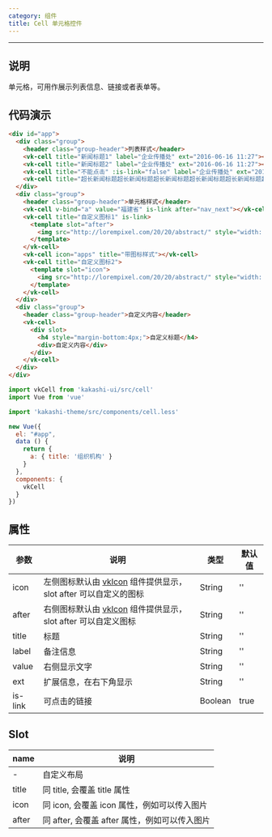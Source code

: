 ```yaml
---
category: 组件
title: Cell 单元格控件
---
```

---

## 说明

单元格，可用作展示列表信息、链接或者表单等。

## 代码演示

```html
<div id="app">
  <div class="group">
    <header class="group-header">列表样式</header>
    <vk-cell title="新闻标题1" label="企业传播处" ext="2016-06-16 11:27"></vk-cell>
    <vk-cell title="新闻标题2" label="企业传播处" ext="2016-06-16 11:27"></vk-cell>
    <vk-cell title="不能点击" :is-link="false" label="企业传播处" ext="2016-06-16 11:27"></vk-cell>
    <vk-cell title="超长新闻标题超长新闻标题超长新闻标题超长新闻标题超长新闻标题超长新闻标题超长新闻标题1" label="企业传播处" ext="2016-06-16 11:27"></vk-cell>
  </div>
  <div class="group">
    <header class="group-header">单元格样式</header>
    <vk-cell v-bind="a" value="福建省" is-link after="nav_next"></vk-cell>
    <vk-cell title="自定义图标1" is-link>
      <template slot="after">
        <img src="http://lorempixel.com/20/20/abstract/" style="width: 20px;" />
      </template>
    </vk-cell>
    <vk-cell icon="apps" title="带图标样式"></vk-cell>
    <vk-cell title="自定义图标2">
      <template slot="icon">
        <img src="http://lorempixel.com/20/20/abstract/" style="width: 20px; margin-right:4px;" />
      </template>
    </vk-cell>
  </div>
  <div class="group">
    <header class="group-header">自定义内容</header>
    <vk-cell>
      <div slot>
        <h4 style="margin-bottom:4px;">自定义标题</h4>
        <div>自定义内容</div>
      </div>     
    </vk-cell>
  </div>
</div>
```


```js
import vkCell from 'kakashi-ui/src/cell'
import Vue from 'vue'

import 'kakashi-theme/src/components/cell.less'

new Vue({
  el: "#app",
  data () {
    return {
      a: { title: '组织机构' }
    }
  },
  components: {
    vkCell
  }
})
```

## 属性

| 参数      | 说明                                     | 类型       | 默认值 |
|-----------|------------------------------------------|------------|-------|
| icon | 左侧图标默认由 [vkIcon](./icon.html) 组件提供显示，slot after 可以自定义的图标  | String  | '' |
| after | 右侧图标默认由 [vkIcon](./icon.html) 组件提供显示，slot after 可以自定义图标  | String  | '' |
| title | 标题 | String | '' |
| label | 备注信息| String | '' |
| value | 右侧显示文字| String | '' |
| ext   | 扩展信息，在右下角显示 | String | '' |
| is-link | 可点击的链接| Boolean | true |


## Slot
| name      | 说明                                     |
|-----------|------------------------------------------|
| - | 自定义布局 |
| title | 同 title, 会覆盖 title 属性 |
| icon | 同 icon, 会覆盖 icon 属性，例如可以传入图片|
| after | 同 after, 会覆盖 after 属性，例如可以传入图片|
